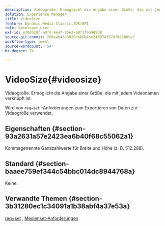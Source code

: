```yaml
---
description: Videogröße. Ermöglicht die Angabe einer Größe, die mit jedem Videonamen verknüpft ist.
solution: Experience Manager
title: VideoSize
feature: Dynamic Media Classic,SDK/API
role: Developer,User
exl-id: e70db18f-a8fd-4e47-85e3-a0f1f9a945d9
source-git-commit: 206e4643e3926cb85b4be2189743578f88180be7
workflow-type: tm+mt
source-wordcount: '54'
ht-degree: 7%

---
```


# VideoSize{#videosize}

Videogröße. Ermöglicht die Angabe einer Größe, die mit jedem Videonamen verknüpft ist.

Wird von `req=set` -Anforderungen zum Exportieren von Daten zur Videogröße verwendet.

## Eigenschaften {#section-93a2631a57e2423ea6b40f68c55062a1}

Kommagetrennte Ganzzahlwerte für Breite und Höhe (z. B. 512.288).

## Standard {#section-baaee759ef344c54bbc014dc8944768a}

Keine.

## Verwandte Themen {#section-3b31280ec1c34091a1b38abf4a37e53a}

[req=set](/help/aem-is-ir-api/is-api/http-ref/image-serving-api-ref/c-http-protocol-reference/c-command-reference/r-req/r-set.md) , [Medienset-Anforderungen](/help/aem-is-ir-api/is-api/http-ref/image-serving-api-ref/c-http-protocol-reference/c-syntax-and-features/r-media-set-requests.md)

